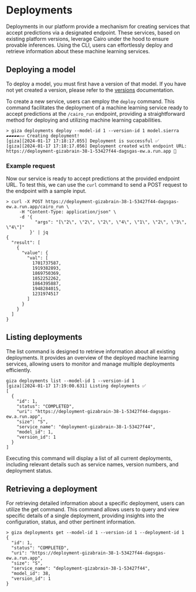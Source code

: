 # Deployments

Deployments in our platform provide a mechanism for creating services that accept predictions via a designated endpoint. These services, based on existing platform versions, leverage Cairo under the hood to ensure provable inferences. Using the CLI, users can effortlessly deploy and retrieve information about these machine learning services.

## Deploying a model

To deploy a model, you must first have a version of that model. If you have not yet created a version, please refer to the [versions](versions.md) documentation.

To create a new service, users can employ the `deploy` command. This command facilitates the deployment of a machine learning service ready to accept predictions at the `/cairo_run` endpoint, providing a straightforward method for deploying and utilizing machine learning capabilities.

```console
> giza deployments deploy --model-id 1 --version-id 1 model.sierra
▰▰▰▰▰▱▱ Creating deployment!
[giza][2024-01-17 17:18:17.055] Deployment is successful ✅
[giza][2024-01-17 17:18:17.056] Deployment created with endpoint URL: https://deployment-gizabrain-38-1-53427f44-dagsgas-ew.a.run.app 🎉
```

### Example request

Now our service is ready to accept predictions at the provided endpoint URL. To test this, we can use the `curl` command to send a POST request to the endpoint with a sample input.

```console
> curl -X POST https://deployment-gizabrain-38-1-53427f44-dagsgas-ew.a.run.app/cairo_run \
     -H "Content-Type: application/json" \
     -d '{
           "args": "[\"2\", \"2\", \"2\", \"4\", \"1\", \"2\", \"3\", \"4\"]"
         }' | jq
{
  "result": [
    {
      "value": {
        "val": [
          1701737587,
          1919382893,
          1869750369,
          1852252262,
          1864395887,
          1948284015,
          1231974517
        ]
      }
    }
  ]
}
```

## Listing deployments

The list command is designed to retrieve information about all existing deployments. It provides an overview of the deployed machine learning services, allowing users to monitor and manage multiple deployments efficiently.

```console
giza deployments list --model-id 1 --version-id 1
[giza][2024-01-17 17:19:00.631] Listing deployments ✅ 
[
  {
    "id": 1,
    "status": "COMPLETED",
    "uri": "https://deployment-gizabrain-38-1-53427f44-dagsgas-ew.a.run.app",
    "size": "S",
    "service_name": "deployment-gizabrain-38-1-53427f44",
    "model_id": 1,
    "version_id": 1
  }
]
```

Executing this command will display a list of all current deployments, including relevant details such as service names, version numbers, and deployment status.

## Retrieving a deployment

For retrieving detailed information about a specific deployment, users can utilize the get command. This command allows users to query and view specific details of a single deployment, providing insights into the configuration, status, and other pertinent information.

```console
> giza deployments get --model-id 1 --version-id 1 --deployment-id 1
{
  "id": 1,
  "status": "COMPLETED",
  "uri": "https://deployment-gizabrain-38-1-53427f44-dagsgas-ew.a.run.app",
  "size": "S",
  "service_name": "deployment-gizabrain-38-1-53427f44",
  "model_id": 38,
  "version_id": 1
}
```
